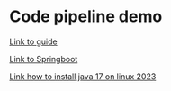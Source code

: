 # Code pipeline demo

[Link to guide](https://enlear.academy/deploy-your-spring-boot-application-using-codedeploy-and-codepipeline-4d853b1e486e)

[Link to Springboot](https://start.spring.io/#!type=maven-project&language=java&platformVersion=3.1.3&packaging=jar&jvmVersion=17&groupId=se.distansakademin&artifactId=code-pipeline-demo&name=code-pipeline-demo&description=Demo%20project%20for%20Spring%20Boot%20Elastic%20Beanstalk&packageName=se.distansakademin.code-pipeline-demo&dependencies=devtools,web,thymeleaf)

[Link how to install java 17 on linux 2023](https://linux.how2shout.com/how-to-install-java-17-on-amazon-linux-2023/)

